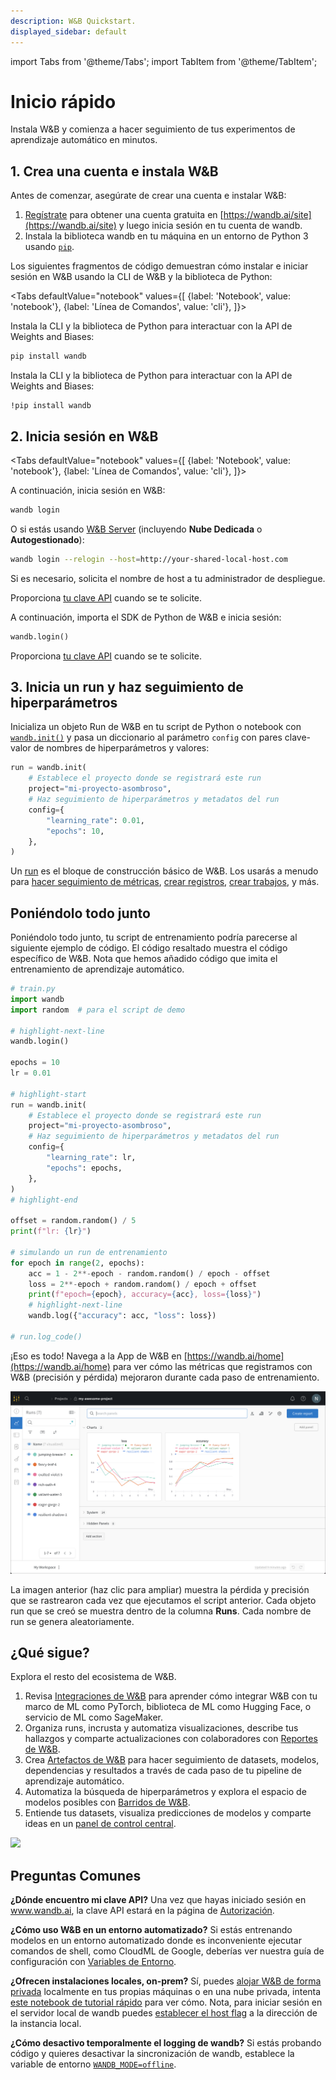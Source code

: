 ```yaml
---
description: W&B Quickstart.
displayed_sidebar: default
---
```

import Tabs from '@theme/Tabs';
import TabItem from '@theme/TabItem';

# Inicio rápido

Instala W&B y comienza a hacer seguimiento de tus experimentos de aprendizaje automático en minutos.

## 1. Crea una cuenta e instala W&B
Antes de comenzar, asegúrate de crear una cuenta e instalar W&B:

1. [Regístrate](https://wandb.ai/site) para obtener una cuenta gratuita en [https://wandb.ai/site](https://wandb.ai/site) y luego inicia sesión en tu cuenta de wandb.  
2. Instala la biblioteca wandb en tu máquina en un entorno de Python 3 usando [`pip`](https://pypi.org/project/wandb/).  


Los siguientes fragmentos de código demuestran cómo instalar e iniciar sesión en W&B usando la CLI de W&B y la biblioteca de Python:

<Tabs
  defaultValue="notebook"
  values={[
    {label: 'Notebook', value: 'notebook'},
    {label: 'Línea de Comandos', value: 'cli'},
  ]}>
  <TabItem value="cli">

Instala la CLI y la biblioteca de Python para interactuar con la API de Weights and Biases:

```bash
pip install wandb
```

  </TabItem>
  <TabItem value="notebook">

Instala la CLI y la biblioteca de Python para interactuar con la API de Weights and Biases:


```notebook
!pip install wandb
```


  </TabItem>
</Tabs>

## 2. Inicia sesión en W&B


<Tabs
  defaultValue="notebook"
  values={[
    {label: 'Notebook', value: 'notebook'},
    {label: 'Línea de Comandos', value: 'cli'},
  ]}>
  <TabItem value="cli">

A continuación, inicia sesión en W&B:

```bash
wandb login
```

O si estás usando [W&B Server](./guides/hosting) (incluyendo **Nube Dedicada** o **Autogestionado**):

```bash
wandb login --relogin --host=http://your-shared-local-host.com
```

Si es necesario, solicita el nombre de host a tu administrador de despliegue.

Proporciona [tu clave API](https://wandb.ai/authorize) cuando se te solicite.

  </TabItem>
  <TabItem value="notebook">

A continuación, importa el SDK de Python de W&B e inicia sesión:

```python
wandb.login()
```

Proporciona [tu clave API](https://wandb.ai/authorize) cuando se te solicite.
  </TabItem>
</Tabs>

## 3. Inicia un run y haz seguimiento de hiperparámetros

Inicializa un objeto Run de W&B en tu script de Python o notebook con [`wandb.init()`](./ref/python/run.md) y pasa un diccionario al parámetro `config` con pares clave-valor de nombres de hiperparámetros y valores:

```python
run = wandb.init(
    # Establece el proyecto donde se registrará este run
    project="mi-proyecto-asombroso",
    # Haz seguimiento de hiperparámetros y metadatos del run
    config={
        "learning_rate": 0.01,
        "epochs": 10,
    },
)
```


Un [run](./guides/runs) es el bloque de construcción básico de W&B. Los usarás a menudo para [hacer seguimiento de métricas](./guides/track), [crear registros](./guides/artifacts), [crear trabajos](./guides/launch), y más.

## Poniéndolo todo junto

Poniéndolo todo junto, tu script de entrenamiento podría parecerse al siguiente ejemplo de código. El código resaltado muestra el código específico de W&B. 
Nota que hemos añadido código que imita el entrenamiento de aprendizaje automático.

```python
# train.py
import wandb
import random  # para el script de demo

# highlight-next-line
wandb.login()

epochs = 10
lr = 0.01

# highlight-start
run = wandb.init(
    # Establece el proyecto donde se registrará este run
    project="mi-proyecto-asombroso",
    # Haz seguimiento de hiperparámetros y metadatos del run
    config={
        "learning_rate": lr,
        "epochs": epochs,
    },
)
# highlight-end

offset = random.random() / 5
print(f"lr: {lr}")

# simulando un run de entrenamiento
for epoch in range(2, epochs):
    acc = 1 - 2**-epoch - random.random() / epoch - offset
    loss = 2**-epoch + random.random() / epoch + offset
    print(f"epoch={epoch}, accuracy={acc}, loss={loss}")
    # highlight-next-line
    wandb.log({"accuracy": acc, "loss": loss})

# run.log_code()
```

¡Eso es todo! Navega a la App de W&B en [https://wandb.ai/home](https://wandb.ai/home) para ver cómo las métricas que registramos con W&B (precisión y pérdida) mejoraron durante cada paso de entrenamiento.

![Muestra la pérdida y precisión que se rastrearon cada vez que ejecutamos el script anterior. ](/images/quickstart/quickstart_image.png)

La imagen anterior (haz clic para ampliar) muestra la pérdida y precisión que se rastrearon cada vez que ejecutamos el script anterior. Cada objeto run que se creó se muestra dentro de la columna **Runs**. Cada nombre de run se genera aleatoriamente.

## ¿Qué sigue?

Explora el resto del ecosistema de W&B.

1. Revisa [Integraciones de W&B](guides/integrations) para aprender cómo integrar W&B con tu marco de ML como PyTorch, biblioteca de ML como Hugging Face, o servicio de ML como SageMaker. 
2. Organiza runs, incrusta y automatiza visualizaciones, describe tus hallazgos y comparte actualizaciones con colaboradores con [Reportes de W&B](./guides/reports).
2. Crea [Artefactos de W&B](./guides/artifacts) para hacer seguimiento de datasets, modelos, dependencias y resultados a través de cada paso de tu pipeline de aprendizaje automático.
3. Automatiza la búsqueda de hiperparámetros y explora el espacio de modelos posibles con [Barridos de W&B](./guides/sweeps).
4. Entiende tus datasets, visualiza predicciones de modelos y comparte ideas en un [panel de control central](./guides/tables).


![](/images/quickstart/wandb_demo_experiments.gif)

## Preguntas Comunes

**¿Dónde encuentro mi clave API?**
Una vez que hayas iniciado sesión en www.wandb.ai, la clave API estará en la página de [Autorización](https://wandb.ai/authorize).

**¿Cómo uso W&B en un entorno automatizado?**
Si estás entrenando modelos en un entorno automatizado donde es inconveniente ejecutar comandos de shell, como CloudML de Google, deberías ver nuestra guía de configuración con [Variables de Entorno](guides/track/environment-variables).

**¿Ofrecen instalaciones locales, on-prem?**
Sí, puedes [alojar W&B de forma privada](guides/hosting/) localmente en tus propias máquinas o en una nube privada, intenta [este notebook de tutorial rápido](http://wandb.me/intro) para ver cómo. Nota, para iniciar sesión en el servidor local de wandb puedes [establecer el host flag](guides/hosting/how-to-guides/basic-setup) a la dirección de la instancia local.  

**¿Cómo desactivo temporalmente el logging de wandb?**
Si estás probando código y quieres desactivar la sincronización de wandb, establece la variable de entorno [`WANDB_MODE=offline`](./guides/track/environment-variables).
